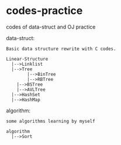 # codes-practice
codes of data-struct and OJ practice

data-struct:

	Basic data structure rewrite with C codes.

	Linear-Structure
	  |-->Linklist
	  |-->Tree
	        |-->BinTree
	        |-->RBTree
		|-->BSTree
		|-->AVLTree
	  |-->HashSet
	  |-->HashMap

algorithm:

	some algorithms learning by myself

	algorithm
	  |-->Sort
